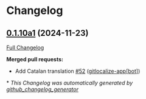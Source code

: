 # Changelog

## [0.1.10a1](https://github.com/OpenVoiceOS/ovos-skill-ddg/tree/0.1.10a1) (2024-11-23)

[Full Changelog](https://github.com/OpenVoiceOS/ovos-skill-ddg/compare/0.1.9...0.1.10a1)

**Merged pull requests:**

- Add Catalan translation [\#52](https://github.com/OpenVoiceOS/ovos-skill-ddg/pull/52) ([gitlocalize-app[bot]](https://github.com/apps/gitlocalize-app))



\* *This Changelog was automatically generated by [github_changelog_generator](https://github.com/github-changelog-generator/github-changelog-generator)*
